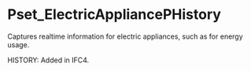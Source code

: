 # Pset_ElectricAppliancePHistory

Captures realtime information for electric appliances, such as for energy usage.
<!-- end of short definition -->
 HISTORY: Added in IFC4.
